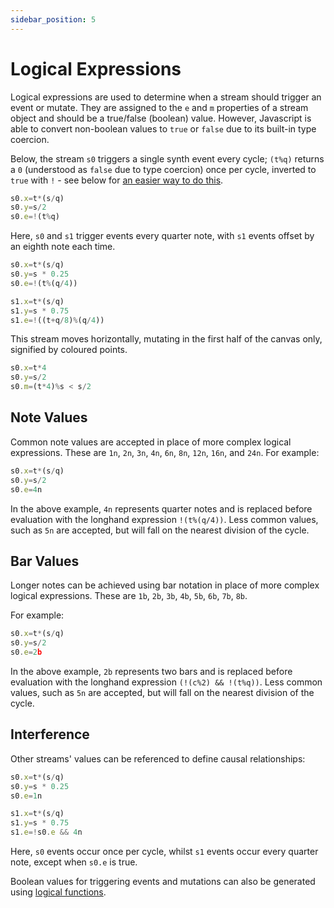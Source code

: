 ```yaml
---
sidebar_position: 5
---
```


# Logical Expressions
Logical expressions are used to determine when a stream should trigger an event or mutate. They are assigned to the `e` and `m` properties of a stream object and should be a true/false (boolean) value. However, Javascript is able to convert non-boolean values to `true` or `false` due to its built-in type coercion.

Below, the stream `s0` triggers a single synth event every cycle; `(t%q)` returns a `0` (understood as `false` due to type coercion) once per cycle, inverted to `true` with `!` - see below for [an easier way to do this](#note-values).
```js
s0.x=t*(s/q)
s0.y=s/2
s0.e=!(t%q)
```

Here, `s0` and `s1` trigger events every quarter note, with `s1` events offset by an eighth note each time. 
```js
s0.x=t*(s/q)
s0.y=s * 0.25
s0.e=!(t%(q/4))

s1.x=t*(s/q)
s1.y=s * 0.75
s1.e=!((t+q/8)%(q/4))
```

This stream moves horizontally, mutating in the first half of the canvas only, signified by coloured points.
```js
s0.x=t*4
s0.y=s/2
s0.m=(t*4)%s < s/2
```

## Note Values
Common note values are accepted in place of more complex logical expressions. These are `1n`, `2n`, `3n`, `4n`, `6n`, `8n`, `12n`, `16n`, and `24n`. For example:
```js
s0.x=t*(s/q)
s0.y=s/2
s0.e=4n
```
In the above example, `4n` represents quarter notes and is replaced before evaluation with the longhand expression `!(t%(q/4))`. Less common values, such as `5n` are accepted, but will fall on the nearest division of the cycle. 

## Bar Values
Longer notes can be achieved using bar notation in place of more complex logical expressions. These are `1b`, `2b`, `3b`, `4b`, `5b`, `6b`, `7b`, `8b`. 

For example:
```js
s0.x=t*(s/q)
s0.y=s/2
s0.e=2b
```
In the above example, `2b` represents two bars and is replaced before evaluation with the longhand expression `(!(c%2) && !(t%q))`. Less common values, such as `5n` are accepted, but will fall on the nearest division of the cycle. 

## Interference
Other streams' values can be referenced to define causal relationships:
```js
s0.x=t*(s/q)
s0.y=s * 0.25
s0.e=1n

s1.x=t*(s/q)
s1.y=s * 0.75
s1.e=!s0.e && 4n
```
Here, `s0` events occur once per cycle, whilst `s1` events occur every quarter note, except when `s0.e` is true.

Boolean values for triggering events and mutations can also be generated using [logical functions](/docs/docs/functions/logical-functions).